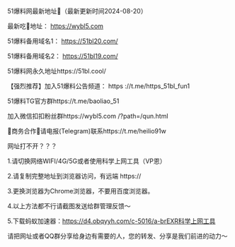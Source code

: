 51爆料网最新地址👋（最新更新时间2024-08-20）


最新吃🍉地址： https://wybl5.com 

51爆料备用域名1： https://51bl20.com/

51爆料备用域名2： https://51bl19.com/

51爆料网永久地址https://51bl.cool/

【强烈推荐】加入51爆料公告频道： https ://t.me/https_51bl_fun1

51爆料TG官方群https://t.me/baoliao_51

加入微信扣扣粉丝群https://wybl5.com /?path=/qun.html

🤝商务合作🤝请电报(Telegram)联系https://t.me/heilio91w

网址打不开？？？

1.请切换网络WIFI/4G/5G或者使用科学上网工具（VP恩）

2.请复制完整地址到浏览器访问，有远端 https://

3.更换浏览器为Chrome浏览器，不要用百度浏览器。

4.以上方法都不行请截图发送给群管理反馈～

5.下载蚂蚁加速器：https://d4.obqyyh.com/c-5016/a-brEXR科学上网工具

请把网址或者QQ群分享给身边有需要的人，您的转发、分享是我们前进的动力～

